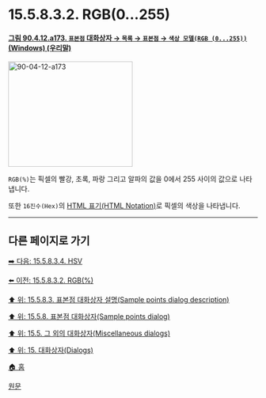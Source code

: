 # 15.5.8.3.2. RGB(0...255)

<a id="90-04-12-a173"></a>

#### [그림 90.4.12.a173. `표본점` 대화상자 → `목록` → `표본점` → `색상 모델(RGB (0...255))` (Windows) (우리말)](./90-04-0012-sample_points.md#90-04-12-a173)
<img width="251" height="213" alt="90-04-12-a173" src="https://github.com/user-attachments/assets/fba8be25-04fa-44ef-a1a0-4e2bfbf8ea78" />

`RGB(%)`는 픽셀의 빨강, 초록, 파랑 그리고 알파의 값을 0에서 255 사이의 값으로 나타냅니다.

또한 `16진수(Hex)`의 [HTML 표기(HTML Notation)](./19-glossaryx-html_notation.md)로 픽셀의 색상을 나타냅니다.

***

## 다른 페이지로 가기

[➡️ 다음: 15.5.8.3.4. HSV](./15-05-08-03-04-hsv.md)

[⬅️ 이전: 15.5.8.3.2. RGB(%)](./15-05-08-03-02-rgb_percentage.md)

[⬆️ 위: 15.5.8.3. 표본점 대화상자 설명(Sample points dialog description)](./15-05-08-03-00-sample_points_dialog_description.md)

[⬆️ 위: 15.5.8. 표본점 대화상자(Sample points dialog)](./15-05-08-00-sample-points-dialog.md)

[⬆️ 위: 15.5. 그 외의 대화상자(Miscellaneous dialogs)](./15-05-00-miscellaneous-dialogs.md)

[⬆️ 위: 15. 대화상자(Dialogs)](./15-00-dialogs.md)

[🏠 홈](./00-home.md)

[원문](https://docs.gimp.org/2.10/ko/gimp-sample-point-dialog.html#idm22128)